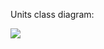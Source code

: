 Units class diagram:

![](https://raw.githubusercontent.com/tfiers/yunit/main/yunit/unit/Units_class_diagram.svg)

